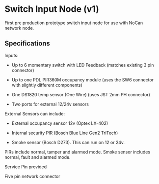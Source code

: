 # Switch Input Node (v1)

First pre production prototype switch input node for use with NoCan network node.

## Specifications

Inputs: 

- Up to 6 momentary switch with LED Feedback (matches existing 3 pin connector)

- Up to one PDL PIR360M occupancy module (uses the SW6 connector with slightly different components)

- One DS1820 temp sensor (One Wire) (uses JST 2mm PH connector)

- Two ports for external 12/24v sensors

External Sensors can include:

- External occupancy sensor 12v (Optex LX-402)

- Internal security PIR (Bosch Blue Line Gen2 TriTech)

- Smoke sensor (Bosch D273). This can run on 12 or 24v.

PIRs include normal, tamper and alarmed mode. Smoke sensor includes normal, fault and alarmed mode.

Service Pin provided

Five pin network connector





## 
